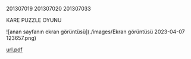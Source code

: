 
201307019
201307020
201307033

KARE PUZZLE OYUNU

![anan sayfanın ekran görüntüsü](./images/Ekran görüntüsü 2023-04-07 123657.png)

[url.pdf](https://github.com/Zehraan/puzzle/blob/fbb3109dcdaf1eb44cfdfaa4dffa5a4d5b477f3c/url.pdf)
